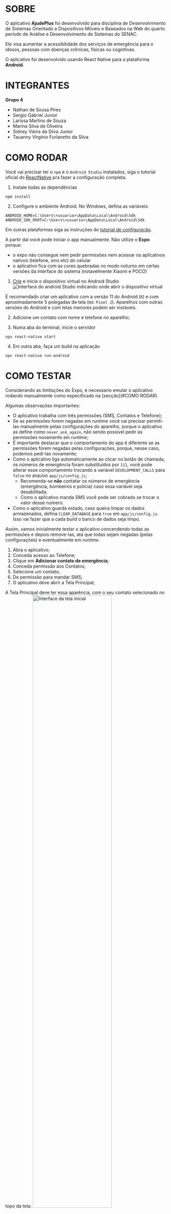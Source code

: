 # SOBRE
O aplicativo **AjudePlus** foi desenvolvido para disciplina de Desenvolvimento de Sistemas Orientado a Dispositivos Móveis e Baseados na Web do quarto período de Análise e Desenvolvimento de Sistemas do SENAC.

Ele visa aumentar a acessibilidade dos serviços de emergência para o idosos, pessoas com doenças crônicas, físicas ou cognitivas.

O aplicativo foi desenvolvido usando React Native para a plataforma **Android**.

# INTEGRANTES

**Grupo 4**

- Nathan de Sousa Pires
- Sergio Gabriel Junior
- Larissa Martins de Souza
- Marina Silva de Oliveira
- Sidney Vieira da Silva Junior
- Tauanny Virgínio Furlanetto da Silva

# COMO RODAR

Você vai precisar ter o `npm` e o `Android Studio` instalados, siga o tutorial oficial do [ReactNative](https://reactnative.dev/docs/environment-setup) pra fazer a configuração completa.

1. Instale todas as dependências
```
npm install
```

2. Configure o ambiente Android. No Windows, defina as variáveis:
```
ANDROID_HOME=C:\Users\<usuario>\AppData\Local\Android\Sdk
ANDROID_SDK_ROOT=C:\Users\<usuario>\AppData\Local\Android\Sdk
```
Em outras plataformas siga as instruções do [tutorial de configuração](https://reactnative.dev/docs/environment-setup).

A partir daí você pode iniciar o app manualmente. Não utilize o **Expo** porque:
- o expo não consegue nem pedir permissões nem acessar os aplicativos nativos (telefone, sms etc) do celular
- o aplicativo fica com as cores quebradas no modo noturno em certas versões da interface do sistema (notavelmente Xiaomi e POCO)

1. [Crie](https://developer.android.com/studio/run/managing-avds) e inicie o dispositivo virtual no Android Studio
![Interface do android Studio indicando onde abrir o dispositivo virtual](./tutorial/assets/abrir_emulador.png)

É recomendado criar um aplicativo com a versão 11 do Android (`R`) e com aproximadamente 5 polegadas de tela (ex: `Pixel 2`). Aparelhos com outras versões do Android e com telas menores podem ser instáveis.

2. Adicione um contato com nome e telefone no aparelho;

3. Numa aba do terminal, inicie o servidor
```
npx react-native start
```
4. Em outra aba, faça um build na aplicação
```
npx react-native run-android
```

# COMO TESTAR
Considerando as limitações do Expo, é necessario emular o aplicativo rodando manualmente como especificado na [secção](#COMO RODAR).

Algumas observações importantes:

- O aplicativo trabalha com três permissões (SMS, Contatos e Telefone);
- Se as permissões forem negadas em *runtime* você vai precisar permiti-las manualmente pelas configurações do aparelho, porque o aplicativo as define como `never_ask_again`, não sendo possível pedir as permissões novamente em *runtime*;
- É importante destacar que o comportamento do app é diferente se as permissões forem negadas pelas configurações, porque, nesse caso, podemos pedi-las novamente;
- Como o aplicativo liga automaticamente ao clicar no botão de chamada, os números de emergência foram substituídos por `111`, você pode alterar esse comportamento trocando a variável `DEVELOPMENT_CALLS` para `false` no arquivo `app/js/config.js`;
    - Recomenda-se **não** contatar os números de emergência (emergência, bombeiros e polícia) caso essa variável seja desabilitada;
    - Como o aplicativo manda SMS você pode ser cobrado se trocar o valor desse número.
- Como o aplicativo guarda estado, caso queira limpar os dados armazenados, defina `CLEAR_DATABASE` para `true` em `app/js/config.js`. Isso vai fazer que a cada build o banco de dados seja limpo.

Assim, vamos inicialmente testar o aplicativo concendendo todas as permissões e depois remove-las, atá que todas sejam negadas (pelas configurações) e eventualmente em *runtime*.

1. Abra o aplicativo;
2. Conceda acesso ao Telefone;
3. Clique em **Adicionar contato de emergência**;
4. Conceda permissão aos Contatos;
5. Selecione um contato;
6. De permissão para mandar SMS;
7. O aplicativo deve abrir a Tela Principal;

A Tela Principal deve ter essa aparência, com o seu contato selecionado no topo da tela:
<img src="./tutorial/assets/tela_inicial.jpg" alt="Interface da tela inicial" width="70%">

8. Feche e abra o aplicativo, ele deve ir diretamente para a Tela Principal.
9. Clique no botão de Configuracao de Contato (o com a engrenagem na base da tela).
10. Remova o Contato selecionado.
11. Observe se o card branco esta com essa aparência.
<img src="./tutorial/assets/tela_configurar_contato_vazia.jpg" alt="Interface da tela de configuração de contato vazia" width="70%">

12.  Clique em voltar, você deve retornar a Tela Principal.
13.  Verifique o se o botão de ligar pro contato pessoal foi substituído pelo botão de Adicionar.
14.  Clique no botão de Configuração de Contato.
15.  Selecione Atualizar Contato.
16.  Adicione um contato.
17.  Verifique se os dados do contato estao aparencendo no card branco.
18.  Volte a Tela Principal.
19.  Verifique se o nome do contato esta aparecendo no botão no topo da tela.
<img src="./tutorial/assets/tela_inicial.jpg" alt="Interface da tela de inicial com contato preenchido" width="70%">

20.  Clique no botão de Configuração de Contato.
21.  Remova o contato.
22.  Volte a Tela Principal, verifique se o botão de chamar o contato pessoal foi substituído pelo botão de "Adicionar"
<img src="./tutorial/assets/tela_inicial_sem_contato.jpg" alt="Interface da tela de inicial sem contato" width="70%">

23.  Adicione um contato pelo botão no topo da tela.
24.  Verifique se os dados do contato estao sendo exibidos no card branco na tela de Configuração de Contato e na Tela Principal.
25.  Volte na tela de Configuração de Contato e clique em Alterar Contato, troque o contato e verifique se ele está sendo exibido nas duas telas.
26.  Clique para ligar ao Contato Pessoal -- se desejado crie um contato separado com um número inválido (ex: `111`) pra evitar pagar pelas mensagens.
27.  Verifique se o discador abre **já executando a ligação**.
28.  Ao fechar o discador, você deve voltar para tela de Ligação de Emergência
<img src="./tutorial/assets/tela_chamada_emergencia.jpg" alt="Interface da tela de chamada de emergência" width="70%">

30.  Ao fechar a tela de ligação de emergência você deve voltar para a Tela Principal.
31.  Abra seu aplicativo de mensagens, um SMS para o número do contato pessoal deve ter sido
mandado.

### ADICIONANDO O CONTATO DEPOIS
Defina a variável `CLEAR_DATABASE` em `app/js/config.js` como `true`, recarregue o app e depois defina como `false`. Negue todas a permissões no aparelho.

1. Abra o aplicativo;
2. Conceda acesso ao Telefone;
3. Clique em **Adicionar depois**;
4. Você deve ser redirecionado a Tela Principal;
5. O botão "Adicionar" deve ser exibido no topo da tela.

### NEGANDO AS PERMISSÕES PELAS CONFIGURAÇÕES
1. Nas configurações do aparelho, negue a permissão para mandar SMS.
2. As funcionalidades de ligação e adicionar contato devem estar funcionando normalmente, ao ligar, os SMSs não devem estar sendo mandados.
3. Ao atualizar um contato o aplicativo deve pedir permissão novamente, aceite. Faça uma chamada. O aplicativo deve voltar mandar mensagens.
4. Nas configurações do aparelho, negue a permissão para acessar os contatos.
5. Vá nas Configurações de Contato e tente atualizar o contato.
6. O aplicativo deve pedir permissão, negue. O aplicativo deve emitir o alerta de "Proibido de acessar os Contatos". Clique em Ok.
7. Tente atualizar o contato novamente, o aplicativo deve exibir o mesmo alerta.
8. Permita os contatos nas configurações do aparelho, você deve conseguir inserir um contato no aplicativo.
9. Nas configurações do aparelho, negue a permissão para acessar o telefone.
10. Abra o aplicativo novamente, ele deve exibir a Tela Principal e pedir a permissão de acesso ao telefone, negue. O alerta de "Proibido de acessar o telefone" deve ser exibido, clique em Sair.
11. Abra o aplicativo de novo, o mesmo alerta deve ser exibido.
12. Permita acesso ao Telefone nas configurações, abra o aplicativo e ele deve funcionar normalmente.

### NEGANDO AS PERMISSÕES EM RUNTIME
Para cada passo a baixo siga essas instruções: defina a variável `CLEAR_DATABASE` em `app/js/config.js` como `true`, recarregue o app e depois defina como `false`. Negue todas a permissões no aparelho. Abra o app de novo.

1. Siga os passos 1-5, e **negue** o acesso as mensagens. Faca uma ligação, o aplicativo não deve mandar um SMS, ele tambem deve emitir um alerta a cada vez que o contato é atualizado. Permitir o acesso as mensagens deve reverter esse comportamento.
2. Siga os passos 1-3, e **negue** o acesso aos contatos. O aplicativo deve emitir um alerta todas as vezes que o o botao "Atualizar contato" é clicado. Permitir o acesso aos contatos deve reverter esse comportamento.
3. Abra o aplicativo, e **negue** o acesso aos contatos, o alerta de "Proibido de acessar o telefone" deve ser exibido, clique em Sair. Abra o app novamente, sob a Tela de Boas Vindas o mesmo alerta deve ser exibido. Permita o acesso pelas configurações e abra o aplicativo, o alerta não deve aparecer e você deve ser capaz de adicionar um contato.

-----

# SOLUÇÃO DE PROBLEMAS

**Não consigo configurar meu ambiente Android**
 Dentro da pasta Android crie o arquivo `local.properties` e cole o trecho a baixo (para Windows):
 ``` 
sdk.dir=C\:\\Users\\<usuario>\\AppData\\Local\\Android\\Sdk
 ``` 

**Eu não consigo rodar manualmente, preciso usar o Expo**
1. Execute o comando `npx expo start` no terminal.
2. Ou:
    - Inicie o emulador no AndroidStudio, espere o projeto iniciar e digite `a` para iniciar o app no emulador.
    - Instale o app `Expo Go` no seu celular e escaneie o QRCode no terminal do expo
3. No emulador, clique em `expo go`.

Caso você nao consiga se conectar pelo app, desligue temporariamente o firewall privado no seu computador e tente de novo.

**O meu aplicativo fica instável no emulador**
Se seu aplicativo não responde corretamente tente rodar com:
- O aparelho virtual `Pixel 2 API 30` com versão Android 11.
- Com o seu aparelho físico conectado em modo de debug, use o [guia do React Native](https://reactnative.dev/docs/running-on-device) como material de apoio. De modo geral, siga os passos a baixo:
1. Habilite o modo desenvolvedor no seu aparelho;
2. Habilite a instalação de aplicativos por USB;
3. Conecte seu aparelho via USB no seu computador;
4. Rode o comando `npx react-native start && npx react-native run-android`.